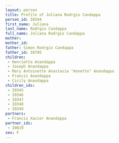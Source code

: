 ```yaml
---
layout: person
title: Profile of Juliana Rodrgio Candappa
person_id: I0344
first_name: Juliana
last_name: Rodrgio Candappa
full_name: Juliana Rodrgio Candappa
mother: 
mother_id: 
father: Simon Rodrgio Candappa
father_id: I0795
children:
 - Henrietta Anandappa
 - Joseph Anandappa
 - Mary Antoinette Anastasia "Annette" Anandappa
 - Francis Anandappa
 - Cicily Anandappa
children_ids:
 - I0345
 - I0346
 - I0347
 - I0348
 - I0349
partners:
 - Francis Xavier Anandappa
partner_ids:
 - I0019
sex: F
---
```



